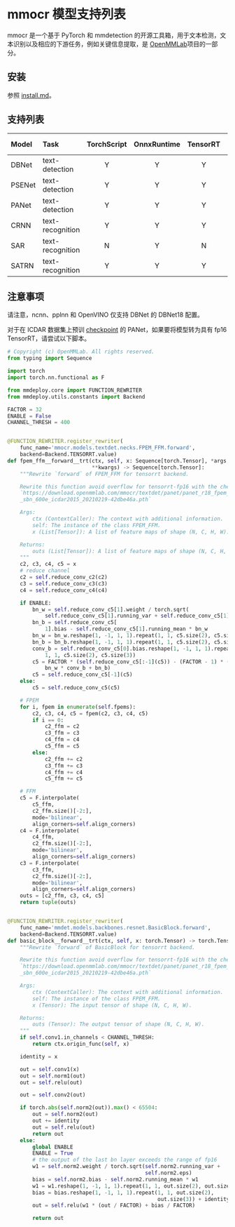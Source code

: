 # mmocr 模型支持列表

mmocr 是一个基于 PyTorch 和 mmdetection 的开源工具箱，用于文本检测，文本识别以及相应的下游任务，例如关键信息提取，是 [OpenMMLab](https://openmmlab.com/)项目的一部分。

## 安装

参照 [install.md](https://mmocr.readthedocs.io/en/latest/install.html)。

## 支持列表

| Model  | Task             | TorchScript | OnnxRuntime | TensorRT | ncnn | PPLNN | OpenVINO |                                  Model config                                   |
| :----- | :--------------- | :---------: | :---------: | :------: | :--: | :---: | :------: | :-----------------------------------------------------------------------------: |
| DBNet  | text-detection   |      Y      |      Y      |    Y     |  Y   |   Y   |    Y     |  [config](https://github.com/open-mmlab/mmocr/tree/main/configs/textdet/dbnet)  |
| PSENet | text-detection   |      Y      |      Y      |    Y     |  Y   |   N   |    Y     | [config](https://github.com/open-mmlab/mmocr/tree/main/configs/textdet/psenet)  |
| PANet  | text-detection   |      Y      |      Y      |    Y     |  Y   |   N   |    Y     |  [config](https://github.com/open-mmlab/mmocr/tree/main/configs/textdet/panet)  |
| CRNN   | text-recognition |      Y      |      Y      |    Y     |  Y   |   Y   |    N     | [config](https://github.com/open-mmlab/mmocr/tree/main/configs/textrecog/crnn)  |
| SAR    | text-recognition |      N      |      Y      |    N     |  N   |   N   |    N     |  [config](https://github.com/open-mmlab/mmocr/tree/main/configs/textrecog/sar)  |
| SATRN  | text-recognition |      Y      |      Y      |    Y     |  N   |   N   |    N     | [config](https://github.com/open-mmlab/mmocr/tree/main/configs/textrecog/satrn) |

## 注意事项

请注意，ncnn、pplnn 和 OpenVINO 仅支持 DBNet 的 DBNet18 配置。

对于在 ICDAR 数据集上预训 [checkpoint](https://download.openmmlab.com/mmocr/textdet/panet/panet_r18_fpem_ffm_sbn_600e_icdar2015_20210219-42dbe46a.pth) 的 PANet，如果要将模型转为具有 fp16 TensorRT，请尝试以下脚本。

```python
# Copyright (c) OpenMMLab. All rights reserved.
from typing import Sequence

import torch
import torch.nn.functional as F

from mmdeploy.core import FUNCTION_REWRITER
from mmdeploy.utils.constants import Backend

FACTOR = 32
ENABLE = False
CHANNEL_THRESH = 400


@FUNCTION_REWRITER.register_rewriter(
    func_name='mmocr.models.textdet.necks.FPEM_FFM.forward',
    backend=Backend.TENSORRT.value)
def fpem_ffm__forward__trt(ctx, self, x: Sequence[torch.Tensor], *args,
                           **kwargs) -> Sequence[torch.Tensor]:
    """Rewrite `forward` of FPEM_FFM for tensorrt backend.

    Rewrite this function avoid overflow for tensorrt-fp16 with the checkpoint
    `https://download.openmmlab.com/mmocr/textdet/panet/panet_r18_fpem_ffm
    _sbn_600e_icdar2015_20210219-42dbe46a.pth`

    Args:
        ctx (ContextCaller): The context with additional information.
        self: The instance of the class FPEM_FFM.
        x (List[Tensor]): A list of feature maps of shape (N, C, H, W).

    Returns:
        outs (List[Tensor]): A list of feature maps of shape (N, C, H, W).
    """
    c2, c3, c4, c5 = x
    # reduce channel
    c2 = self.reduce_conv_c2(c2)
    c3 = self.reduce_conv_c3(c3)
    c4 = self.reduce_conv_c4(c4)

    if ENABLE:
        bn_w = self.reduce_conv_c5[1].weight / torch.sqrt(
            self.reduce_conv_c5[1].running_var + self.reduce_conv_c5[1].eps)
        bn_b = self.reduce_conv_c5[
            1].bias - self.reduce_conv_c5[1].running_mean * bn_w
        bn_w = bn_w.reshape(1, -1, 1, 1).repeat(1, 1, c5.size(2), c5.size(3))
        bn_b = bn_b.reshape(1, -1, 1, 1).repeat(1, 1, c5.size(2), c5.size(3))
        conv_b = self.reduce_conv_c5[0].bias.reshape(1, -1, 1, 1).repeat(
            1, 1, c5.size(2), c5.size(3))
        c5 = FACTOR * (self.reduce_conv_c5[:-1](c5)) - (FACTOR - 1) * (
            bn_w * conv_b + bn_b)
        c5 = self.reduce_conv_c5[-1](c5)
    else:
        c5 = self.reduce_conv_c5(c5)

    # FPEM
    for i, fpem in enumerate(self.fpems):
        c2, c3, c4, c5 = fpem(c2, c3, c4, c5)
        if i == 0:
            c2_ffm = c2
            c3_ffm = c3
            c4_ffm = c4
            c5_ffm = c5
        else:
            c2_ffm += c2
            c3_ffm += c3
            c4_ffm += c4
            c5_ffm += c5

    # FFM
    c5 = F.interpolate(
        c5_ffm,
        c2_ffm.size()[-2:],
        mode='bilinear',
        align_corners=self.align_corners)
    c4 = F.interpolate(
        c4_ffm,
        c2_ffm.size()[-2:],
        mode='bilinear',
        align_corners=self.align_corners)
    c3 = F.interpolate(
        c3_ffm,
        c2_ffm.size()[-2:],
        mode='bilinear',
        align_corners=self.align_corners)
    outs = [c2_ffm, c3, c4, c5]
    return tuple(outs)


@FUNCTION_REWRITER.register_rewriter(
    func_name='mmdet.models.backbones.resnet.BasicBlock.forward',
    backend=Backend.TENSORRT.value)
def basic_block__forward__trt(ctx, self, x: torch.Tensor) -> torch.Tensor:
    """Rewrite `forward` of BasicBlock for tensorrt backend.

    Rewrite this function avoid overflow for tensorrt-fp16 with the checkpoint
    `https://download.openmmlab.com/mmocr/textdet/panet/panet_r18_fpem_ffm
    _sbn_600e_icdar2015_20210219-42dbe46a.pth`

    Args:
        ctx (ContextCaller): The context with additional information.
        self: The instance of the class FPEM_FFM.
        x (Tensor): The input tensor of shape (N, C, H, W).

    Returns:
        outs (Tensor): The output tensor of shape (N, C, H, W).
    """
    if self.conv1.in_channels < CHANNEL_THRESH:
        return ctx.origin_func(self, x)

    identity = x

    out = self.conv1(x)
    out = self.norm1(out)
    out = self.relu(out)

    out = self.conv2(out)

    if torch.abs(self.norm2(out)).max() < 65504:
        out = self.norm2(out)
        out += identity
        out = self.relu(out)
        return out
    else:
        global ENABLE
        ENABLE = True
        # the output of the last bn layer exceeds the range of fp16
        w1 = self.norm2.weight / torch.sqrt(self.norm2.running_var +
                                            self.norm2.eps)
        bias = self.norm2.bias - self.norm2.running_mean * w1
        w1 = w1.reshape(1, -1, 1, 1).repeat(1, 1, out.size(2), out.size(3))
        bias = bias.reshape(1, -1, 1, 1).repeat(1, 1, out.size(2),
                                                out.size(3)) + identity
        out = self.relu(w1 * (out / FACTOR) + bias / FACTOR)

        return out

```
